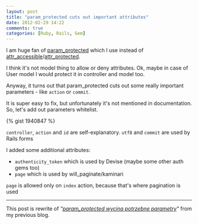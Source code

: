 ```yaml
---
layout: post
title: "param_protected cuts out important attributes"
date: 2012-02-29 14:22
comments: true
categories: [Ruby, Rails, Gem]
---
```


I am huge fan of [param_protected](https://github.com/cjbottaro/param_protected)
which I use instead of [attr_accessible](http://api.rubyonrails.org/classes/ActiveModel/MassAssignmentSecurity/ClassMethods.html#method-i-attr_accessible)/[attr_protected](http://api.rubyonrails.org/classes/ActiveModel/MassAssignmentSecurity/ClassMethods.html#method-i-attr_protected).

I think it's not model thing to allow or deny attributes. Ok, maybe in case of User model I would protect it in controller and model too.

Anyway, it turns out that param_protected cuts out some really important parameters - like `action` or `commit`.

It is super easy to fix, but unfortunately it's not mentioned in documentation. So, let's add out parameters whitelist.

{% gist 1940847 %}

`controller`, `action` and `id` are self-explanatory. `utf8` and `commit` are used by Rails forms

I added some additional attributes:

* `authenticity_token` which is used by Devise (maybe some other auth gems too)
* `page` which is used by will_paginate/kaminari

`page` is allowed only on `index` action, because that's where pagination is used

***

This post is rewrite of *"[param_protected wycina potrzebne parametry](http://kzalewski.blogspot.com/2012/01/paramprotected-wycina-potrzebne.html)"*
from my previous blog.
